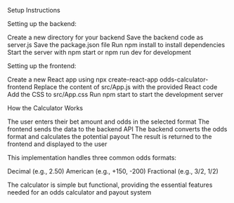 Setup Instructions

Setting up the backend:

Create a new directory for your backend
Save the backend code as server.js
Save the package.json file
Run npm install to install dependencies
Start the server with npm start or npm run dev for development


Setting up the frontend:

Create a new React app using npx create-react-app odds-calculator-frontend
Replace the content of src/App.js with the provided React code
Add the CSS to src/App.css
Run npm start to start the development server



How the Calculator Works

The user enters their bet amount and odds in the selected format
The frontend sends the data to the backend API
The backend converts the odds format and calculates the potential payout
The result is returned to the frontend and displayed to the user

This implementation handles three common odds formats:

Decimal (e.g., 2.50)
American (e.g., +150, -200)
Fractional (e.g., 3/2, 1/2)

The calculator is simple but functional, providing the essential features needed for an odds calculator and payout system

